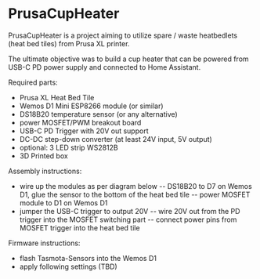 # PrusaCupHeater

PrusaCupHeater is a project aiming to utilize spare / waste heatbedlets (heat bed tiles) from Prusa XL printer. 

The ultimate objective was to build a cup heater that can be powered from USB-C PD power supply and connected to Home Assistant. 

Required parts:

* Prusa XL Heat Bed Tile
* Wemos D1 Mini ESP8266 module (or similar)
* DS18B20 temperature sensor (or any alternative)
* power MOSFET/PWM breakout board
* USB-C PD Trigger with 20V out support
* DC-DC step-down converter (at least 24V input, 5V output)
* optional: 3 LED strip WS2812B
* 3D Printed box


Assembly instructions:
- wire up the modules as per diagram below
-- DS18B20 to D7 on Wemos D1, glue the sensor to the bottom of the heat bed tile
-- power MOSFET module to D1 on Wemos D1
- jumper the USB-C trigger to output 20V
-- wire 20V out from the PD trigger into the MOSFET switching part
-- connect power pins from MOSFET trigger into the heat bed tile

Firmware instructions:
- flash Tasmota-Sensors into the Wemos D1
- apply following settings (TBD)
